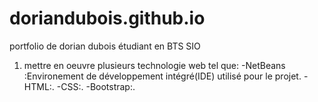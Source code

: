 # doriandubois.github.io
portfolio de dorian dubois étudiant en BTS SIO

1) mettre en oeuvre plusieurs technologie web tel que:
-NetBeans :Environement de développement intégré(IDE) utilisé pour le projet.
-HTML:.
-CSS:.
-Bootstrap:.

